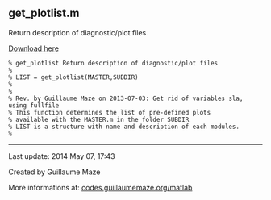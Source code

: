 ## get\_plotlist.m ##
Return description of diagnostic/plot files

[Download here](http://guillaumemaze.googlecode.com/svn/trunk/matlab/codes/inout/get_plotlist.m)

```
% get_plotlist Return description of diagnostic/plot files
%
% LIST = get_plotlist(MASTER,SUBDIR)
%
% 
% Rev. by Guillaume Maze on 2013-07-03: Get rid of variables sla, using fullfile
% This function determines the list of pre-defined plots
% available with the MASTER.m in the folder SUBDIR
% LIST is a structure with name and description of each modules.
%
```

---

Last update: 2014 May 07, 17:43

Created by Guillaume Maze

More informations at: [codes.guillaumemaze.org/matlab](http://codes.guillaumemaze.org/matlab)